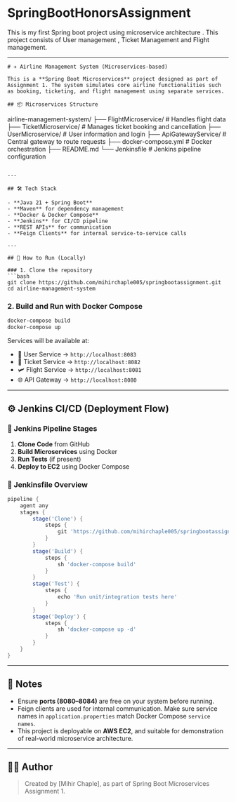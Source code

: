 # SpringBootHonorsAssignment
This is my first Spring boot project using microservice architecture . This project consists of User management , Ticket Management and Flight management.

---

```
# ✈️ Airline Management System (Microservices-based)

This is a **Spring Boot Microservices** project designed as part of Assignment 1. The system simulates core airline functionalities such as booking, ticketing, and flight management using separate services.

## 📦 Microservices Structure

```

airline-management-system/
├── FlightMicroservice/      # Handles flight data
├── TicketMicroservice/      # Manages ticket booking and cancellation
├── UserMicroservice/        # User information and login
├── ApiGatewayService/       # Central gateway to route requests
├── docker-compose.yml       # Docker orchestration
├── README.md
└── Jenkinsfile              # Jenkins pipeline configuration

````

---

## 🛠️ Tech Stack

- **Java 21 + Spring Boot**
- **Maven** for dependency management
- **Docker & Docker Compose**
- **Jenkins** for CI/CD pipeline
- **REST APIs** for communication
- **Feign Clients** for internal service-to-service calls

---

## 🚀 How to Run (Locally)

### 1. Clone the repository
```bash
git clone https://github.com/mihirchaple005/springbootassignment.git
cd airline-management-system
````

### 2. Build and Run with Docker Compose

```bash
docker-compose build
docker-compose up
```

Services will be available at:

* 🧑 User Service → `http://localhost:8083`
* 🎫 Ticket Service → `http://localhost:8082`
* 🛩️ Flight Service → `http://localhost:8081`
* 🌐 API Gateway → `http://localhost:8080`

---

## ⚙️ Jenkins CI/CD (Deployment Flow)

### 📄 Jenkins Pipeline Stages

1. **Clone Code** from GitHub
2. **Build Microservices** using Docker
3. **Run Tests** (if present)
4. **Deploy to EC2** using Docker Compose

### 🔧 Jenkinsfile Overview

```groovy
pipeline {
    agent any
    stages {
        stage('Clone') {
            steps {
                git 'https://github.com/mihirchaple005/springbootassignment.git'
            }
        }
        stage('Build') {
            steps {
                sh 'docker-compose build'
            }
        }
        stage('Test') {
            steps {
                echo 'Run unit/integration tests here'
            }
        }
        stage('Deploy') {
            steps {
                sh 'docker-compose up -d'
            }
        }
    }
}
```

---

## 📌 Notes

* Ensure **ports (8080–8084)** are free on your system before running.
* Feign clients are used for internal communication. Make sure service names in `application.properties` match Docker Compose `service names`.
* This project is deployable on **AWS EC2**, and suitable for demonstration of real-world microservice architecture.

---

## 👨‍💻 Author

> Created by \[Mihir Chaple], as part of Spring Boot Microservices Assignment 1.

```
